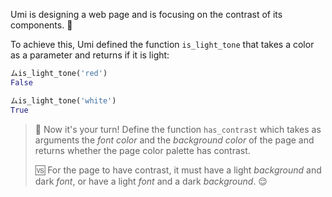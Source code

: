 Umi is designing a web page and is focusing on the contrast of its components. :star_struck:

To achieve this, Umi defined the function `is_light_tone` that takes a color as a parameter and returns if it is light:

```python
ムis_light_tone('red')
False

ムis_light_tone('white')
True
```

> :art: Now it's your turn! Define the function `has_contrast` which takes as arguments the _font color_ and the _background color_ of the page and returns whether the page color palette has contrast. 
> 
> 🆚 For the page to have contrast, it must have a light _background_ and dark _font_, or have a light _font_ and a dark _background_. :relieved:
